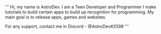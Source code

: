 '''
Hi, my name is AstroDev. I am a Teen Developer and Programmer
I make tutorials to build certain apps to build up recognition for programming.
My main goal is to release apps, games and websites.

For any support, contact me in Discord - @AstroDev#2598
'''
